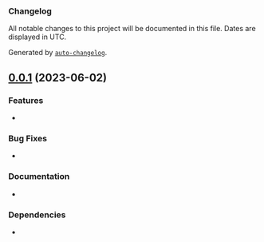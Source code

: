 ### Changelog

All notable changes to this project will be documented in this file. Dates are displayed in UTC.

Generated by [`auto-changelog`](https://github.com/CookPete/auto-changelog).


## [0.0.1](https://github.com/Genocs/blazor-wasm-template/compare/v0.1.0...v0.1.1) (2023-06-02)

### Features

* 

### Bug Fixes

* 

### Documentation

* 

### Dependencies

* 
